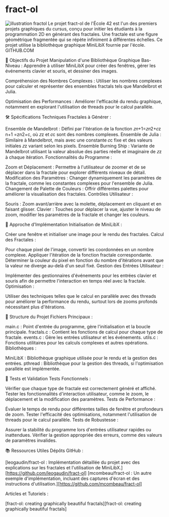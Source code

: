 # fract-ol
![illustration fractol](./picture.png)
Le projet fract-ol de l'École 42 est l'un des premiers projets graphiques du cursus, conçu pour initier les étudiants à la programmation 2D en générant des fractales. Une fractale est une figure géométrique fragmentée qui se répète infiniment à différentes échelles. Ce projet utilise la bibliothèque graphique MiniLibX fournie par l'école. 
GITHUB.COM

🎯 Objectifs du Projet
Manipulation d'une Bibliothèque Graphique Bas-Niveau : Apprendre à utiliser MiniLibX pour créer des fenêtres, gérer les événements clavier et souris, et dessiner des images.

Compréhension des Nombres Complexes : Utiliser les nombres complexes pour calculer et représenter des ensembles fractals tels que Mandelbrot et Julia.

Optimisation des Performances : Améliorer l'efficacité du rendu graphique, notamment en explorant l'utilisation de threads pour le calcul parallèle.

🛠️ Spécifications Techniques
Fractales à Générer :

Ensemble de Mandelbrot : Défini par l'itération de la fonction 
𝑧𝑛+1=𝑧𝑛2+𝑐z n+1 =zn2+c, où 𝑧z et 𝑐c sont des nombres complexes.
Ensemble de Julia : Similaire à Mandelbrot, mais avec une constante 
𝑐c fixe et des valeurs initiales 
𝑧z variant selon les pixels.
Ensemble Burning Ship : Variante de Mandelbrot utilisant la valeur absolue des parties réelle et imaginaire de 𝑧z à chaque itération.
Fonctionnalités du Programme :

Zoom et Déplacement : Permettre à l'utilisateur de zoomer et de se déplacer dans la fractale pour explorer différents niveaux de détail.
Modification des Paramètres : Changer dynamiquement les paramètres de la fractale, comme les constantes complexes pour l'ensemble de Julia.
Changement de Palette de Couleurs : Offrir différentes palettes pour améliorer la visualisation des fractales.
Contrôles Utilisateur :

Souris : Zoom avant/arrière avec la molette, déplacement en cliquant et en faisant glisser.
Clavier : Touches pour déplacer la vue, ajuster le niveau de zoom, modifier les paramètres de la fractale et changer les couleurs.

🔧 Approche d'Implémentation
Initialisation de MiniLibX :

Créer une fenêtre et initialiser une image pour le rendu des fractales.
Calcul des Fractales :

Pour chaque pixel de l'image, convertir les coordonnées en un nombre complexe.
Appliquer l'itération de la fonction fractale correspondante.
Déterminer la couleur du pixel en fonction du nombre d'itérations avant que la valeur ne diverge au-delà d'un seuil fixé.
Gestion des Entrées Utilisateur :

Implémenter des gestionnaires d'événements pour les entrées clavier et souris afin de permettre l'interaction en temps réel avec la fractale.
Optimisation :

Utiliser des techniques telles que le calcul en parallèle avec des threads pour améliorer la performance du rendu, surtout lors de zooms profonds nécessitant plus d'itérations.

📂 Structure du Projet
Fichiers Principaux :

main.c : Point d'entrée du programme, gère l'initialisation et la boucle principale.
fractals.c : Contient les fonctions de calcul pour chaque type de fractale.
events.c : Gère les entrées utilisateur et les événements.
utils.c : Fonctions utilitaires pour les calculs complexes et autres opérations.
Bibliothèques :

MiniLibX : Bibliothèque graphique utilisée pour le rendu et la gestion des entrées.
pthread : Bibliothèque pour la gestion des threads, si l'optimisation parallèle est implémentée.

🧪 Tests et Validation
Tests Fonctionnels :

Vérifier que chaque type de fractale est correctement généré et affiché.
Tester les fonctionnalités d'interaction utilisateur, comme le zoom, le déplacement et la modification des paramètres.
Tests de Performance :

Évaluer le temps de rendu pour différentes tailles de fenêtre et profondeurs de zoom.
Tester l'efficacité des optimisations, notamment l'utilisation de threads pour le calcul parallèle.
Tests de Robustesse :

Assurer la stabilité du programme lors d'entrées utilisateur rapides ou inattendues.
Vérifier la gestion appropriée des erreurs, comme des valeurs de paramètres invalides.

📚 Ressources Utiles
Dépôts GitHub :

[leogaudin/fract-ol : Implémentation détaillée du projet avec des explications sur les fractales et l'utilisation de MiniLibX.][https://github.com/leogaudin/fract-ol]
[mcombeau/fract-ol : Un autre exemple d'implémentation, incluant des captures d'écran et des instructions d'utilisation.][https://github.com/mcombeau/fract-ol]

Articles et Tutoriels :

[fract-ol: creating graphically beautiful fractals][fract-ol: creating graphically beautiful fractals]